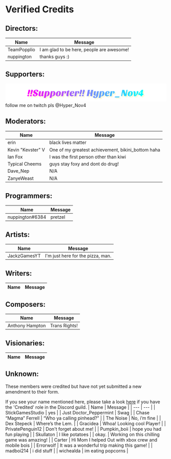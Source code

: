 # Verified Credits

## Directors:
| Name | Message |
| --- | --- |
| TeamPopplio	| I am glad to be here, people are awesome! |
| nuppington | thanks guys :) |

## Supporters:
<a><img src="https://raw.githubusercontent.com/Tidal-Members/SplitBullet/master/!!Supporter!!%20Hyper_Nov4.svg"/></a> follow me on twitch pls @Hyper_Nov4
## Moderators:

| Name | Message |
| --- | --- |
| erin | black lives matter |
| Kevin "Kevster" V | One of my greatest achievement, bikini_bottom haha |
| Ian Fox | I was the first person other than kiwi |
| Typical Cheems | guys stay foxy and dont do drug! |
| Dave_Nep | N/A |
| ZanyeWeast | N/A |

## Programmers:
| Name | Message |
| --- | --- |
| nuppington#6384 | pretzel |

## Artists:
| Name | Message |
| --- | --- |
| JackzGamesYT | I'm just here for the pizza, man. |

## Writers:
| Name | Message |
| --- | --- |

## Composers:
| Name | Message |
| --- | --- |
| Anthony Hampton | Trans Rights! |

## Visionaries:
| Name | Message |
| --- | --- |

## Unknown:
These members were credited but have not yet submitted a new amendment to their form.

If you see your name mentioned here, please take a look [here](https://discordapp.com/channels/718264431817261077/723265649593548942/723265678391378020) if you have the 'Credited' role in the Discord guild.
| Name | Message |
| --- | --- |
| StickGamesStudio | yes |
| Just Doctor_Peppermint  | Swag |
| Chase “Magma” Ferrell | “Who ya calling pinhead?” |
| The Noise | No, i’m fine |
| Dex Stepeck | Where’s the Lem. |
| Gracidea | Whoa! Looking cool Player! |
| PrivatePenguin12 | Don't forget about me! |
| Pumpkin_boii | hope you had fun playing |
| Skullaton | I like potatoes |
| okay. | Working on this chilling game was amazing! |
| Carter | Hi Mom I helped Out with xbox crew and mobile bois |
| Errorwolf | It was a wonderful trip making this game! |
| madboi214 | i did stuff |
| wichealda | im eating popcorns |
